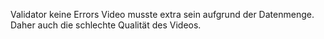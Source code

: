 Validator keine Errors
Video musste extra sein aufgrund der Datenmenge. Daher auch die schlechte Qualität des Videos.
